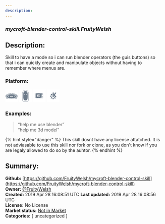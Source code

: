 ```yaml
---
description: 
---
```


### _mycroft-blender-control-skill.FruityWelsh_  
## Description:  
Skill to have a mode so i can run blender operators (the guis buttons) so that i can quickly create and manipulate objects without having to remember where menus are.  
  
  
### Platform:  
 ![Mark I](../.gitbook/assets/mark-1-icon.png)  ![Mark II](../.gitbook/assets/mark-2-icon.png)  ![Picroft](../.gitbook/assets/picroft-icon.png)  ![plasmoid](../.gitbook/assets/kde.png)   
### Examples:  
> “help me use blender”  
> “help me 3d model”  
  
{% hint style="danger" %}
This skill dosnt have any license attatched. It is not adviasable to use this skill nor fork or clone, as you don't know if you are legaly allowed to do so by the auhtor.
{% endhint %}
  
## Summary:  
**Github:** [https://github.com/FruityWelsh/mycroft-blender-control-skill](https://github.com/FruityWelsh/mycroft-blender-control-skill)  
**Owner:** [@FruityWelsh](https://github.com/FruityWelsh)  
**Created:** 2019 Apr 28 16:08:51 UTC  **Last updated:** 2019 Apr 28 16:08:56 UTC  
**License:** No License  
**Market status:** [Not in Market](https://market.mycroft.ai/skill/)  
**Categories:** [ uncategorized ]   
